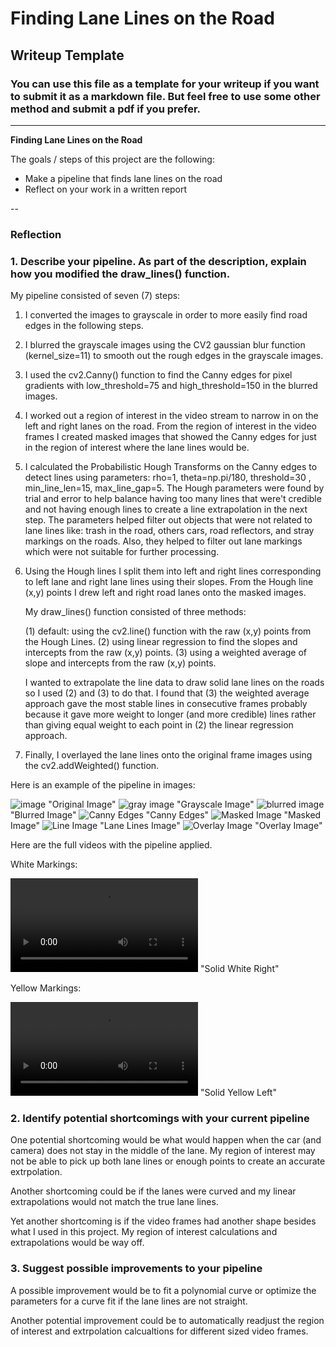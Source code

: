 # **Finding Lane Lines on the Road** 

## Writeup Template

### You can use this file as a template for your writeup if you want to submit it as a markdown file. But feel free to use some other method and submit a pdf if you prefer.

---

**Finding Lane Lines on the Road**

The goals / steps of this project are the following:
* Make a pipeline that finds lane lines on the road
* Reflect on your work in a written report


[//]: # (Image References)

[image1]: (./examples/grayscale.jpg) "Grayscale"

--

### Reflection

### 1. Describe your pipeline. As part of the description, explain how you modified the draw_lines() function.

My pipeline consisted of seven (7) steps: 

  1. I converted the images to grayscale in order to more easily find road edges in the following steps.
  2. I blurred the grayscale images using the CV2 gaussian blur function (kernel_size=11) to smooth out the rough edges in the grayscale images. 
  3. I used the cv2.Canny() function to find the Canny edges for pixel gradients with low_threshold=75 and high_threshold=150 in the blurred images.  
  4. I worked out a region of interest in the video stream to narrow in on the left and right lanes on the road.  From the region of interest in the video frames I created masked images that showed the Canny edges for just in the region of interest where the lane lines would be.
  5. I calculated the Probabilistic Hough Transforms on the Canny edges to detect lines using parameters: 
rho=1, theta=np.pi/180, threshold=30 , min_line_len=15, max_line_gap=5.  The Hough parameters were found by trial and error to help balance having too many lines that were't credible and not having enough lines to create a line extrapolation in the next step.  The parameters helped filter out objects that were not related to lane lines like: trash in the road, others cars, road reflectors, and stray markings on the roads.  Also, they helped to filter out lane markings which were not suitable for further processing.  
  6. Using the Hough lines I split them into left and right lines corresponding to left lane and right lane lines using their  slopes.  From the Hough line (x,y) points I drew left and right road lanes onto the masked images.  

     My draw_lines() function consisted of three methods: 

	   (1) default: using the cv2.line() function with the raw (x,y) points from the Hough Lines. 
	   (2) using linear regression to find the slopes and intercepts from the raw (x,y) points.
	   (3) using a weighted average of slope and intercepts from the raw (x,y) points.

      I wanted to extrapolate the line data to draw solid lane lines on the roads so I used (2) and (3) to do that.
      I found that (3) the weighted average approach gave the most stable lines in consecutive frames probably because it gave          more weight to longer (and more credible) lines rather than giving equal weight to each point in (2) the linear regression approach.

  7. Finally, I overlayed the lane lines onto the original frame images using the cv2.addWeighted() function.

Here is an example of the pipeline in images:

![image](test_videos_output/1_1_image.jpg) "Original Image"
![gray image](test_videos_output/1_2_gray_image.jpg) "Grayscale Image"
![blurred image](test_videos_output/1_3_blurred_image.jpg) "Blurred Image"
![Canny Edges](test_videos_output/1_4_canny_image.jpg) "Canny Edges"
![Masked Image](test_videos_output/1_5_masked_image.jpg) "Masked Image"
![Line Image](test_videos_output/1_6_line_img.jpg) "Lane Lines Image"
![Overlay Image](test_videos_output/1_7_overlay_image.jpg) "Overlay Image"

Here are the full videos with the pipeline applied.

White Markings:

![SolidWhiteRight](test_videos_output/solidWhiteRight_1-30-15-5-3.mp4) "Solid White Right"

Yellow Markings:

![SolidYellowLeft](test_videos_output/solidYellowLeft_1-30-15-5-3.mp4) "Solid Yellow Left"

### 2. Identify potential shortcomings with your current pipeline

One potential shortcoming would be what would happen when the car (and camera) does not stay in the middle of the lane.  My region of interest may not be able to pick up both lane lines or enough points to create an accurate extrpolation.

Another shortcoming could be if the lanes were curved and my linear extrapolations would not match the true lane lines.

Yet another shortcoming is if the video frames had another shape besides what I used in this project.  My region of interest calculations and extrapolations would be way off.

### 3. Suggest possible improvements to your pipeline

A possible improvement would be to fit a polynomial curve or optimize the parameters for a curve fit if the lane lines are not straight.

Another potential improvement could be to automatically readjust the region of interest and extrpolation calcualtions for different sized video frames.
